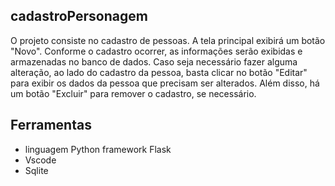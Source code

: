 ## cadastroPersonagem
O projeto consiste no cadastro de pessoas. A tela principal exibirá um botão "Novo". Conforme o cadastro ocorrer, as informações serão exibidas e armazenadas no banco de dados. Caso seja necessário fazer alguma alteração, ao lado do cadastro da pessoa, basta clicar no botão "Editar" para exibir os dados da pessoa que precisam ser alterados. Além disso, há um botão "Excluir" para remover o cadastro, se necessário.

## Ferramentas

- linguagem Python framework Flask
- Vscode
- Sqlite

